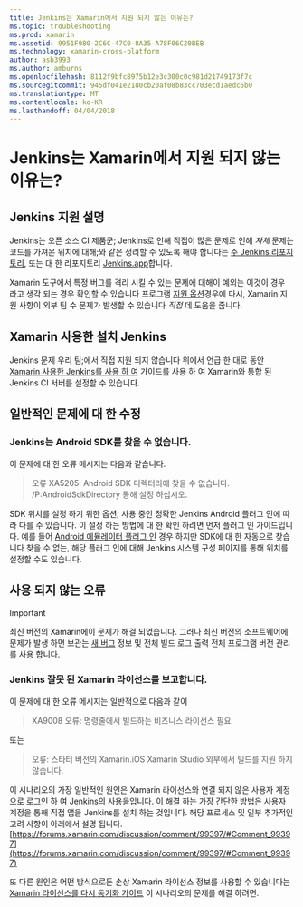 ```yaml
---
title: Jenkins는 Xamarin에서 지원 되지 않는 이유는?
ms.topic: troubleshooting
ms.prod: xamarin
ms.assetid: 9951F980-2C6C-47C0-8A35-A78F06C20BEB
ms.technology: xamarin-cross-platform
author: asb3993
ms.author: amburns
ms.openlocfilehash: 8112f9bfc8975b12e3c300c0c981d21749173f7c
ms.sourcegitcommit: 945df041e2180cb20af08b83cc703ecd1aedc6b0
ms.translationtype: MT
ms.contentlocale: ko-KR
ms.lasthandoff: 04/04/2018
---
```

# <a name="why-isnt-jenkins-supported-by-xamarin"></a>Jenkins는 Xamarin에서 지원 되지 않는 이유는?

## <a name="jenkins-support-explanation"></a>Jenkins 지원 설명

Jenkins는 오픈 소스 CI 제품군; Jenkins로 인해 직접이 많은 문제로 인해 *자체* 문제는 코드를 가져온 위치에 대해;와 같은 정리할 수 있도록 해야 합니다는 [주 Jenkins 리포지토리](https://github.com/jenkinsci/jenkins), 또는 대 한 리포지토리 [ Jenkins.app](https://github.com/stisti/jenkins-app)합니다.

Xamarin 도구에서 특정 버그를 격리 시킬 수 있는 문제에 대해이 예외는 이것이 경우 라고 생각 되는 경우 확인할 수 있습니다 프로그램 [지원 옵션](~/cross-platform/troubleshooting/support-options.md)경우에 다시, Xamarin 지원 사항이 외부 팀 수 문제가 발생할 수 있습니다 *직접* 데 도움을 줍니다.

## <a name="setup-jenkins-with-xamarin"></a>Xamarin 사용한 설치 Jenkins

Jenkins 문제 우리 팀;에서 직접 지원 되지 않습니다 위에서 언급 한 대로 동안 [Xamarin 사용한 Jenkins를 사용 하 여](~/tools/ci/jenkins-walkthrough.md) 가이드를 사용 하 여 Xamarin와 통합 된 Jenkins CI 서버를 설정할 수 있습니다. 

## <a name="fixes-for-common-issues"></a>일반적인 문제에 대 한 수정
### <a name="jenkins-is-unable-to-find-the-android-sdk"></a>Jenkins는 Android SDK를 찾을 수 없습니다.

이 문제에 대 한 오류 메시지는 다음과 같습니다.

> 오류 XA5205: Android SDK 디렉터리에 찾을 수 없습니다. /P:AndroidSdkDirectory 통해 설정 하십시오.

SDK 위치를 설정 하기 위한 옵션; 사용 중인 정확한 Jenkins Android 플러그 인에 따라 다를 수 있습니다. 이 설정 하는 방법에 대 한 확인 하려면 먼저 플러그 인 가이드입니다. 예를 들어 [Android 에뮬레이터 플러그 인](https://wiki.jenkins-ci.org/display/JENKINS/Android+Emulator+Plugin#AndroidEmulatorPlugin-Systemconfiguration) 경우 하지만 SDK에 대 한 자동으로 찾습니다 찾을 수 없는, 해당 플러그 인에 대해 Jenkins 시스템 구성 페이지를 통해 위치를 설정할 수도 있습니다. 


## <a name="deprecated-errors"></a>사용 되지 않는 오류

> [!IMPORTANT]
> 최신 버전의 Xamarin에이 문제가 해결 되었습니다. 그러나 최신 버전의 소프트웨어에 문제가 발생 하면 보관는 [새 버그](~/cross-platform/troubleshooting/questions/howto-file-bug.md) 정보 및 전체 빌드 로그 출력 전체 프로그램 버전 관리를 사용 합니다.



### <a name="jenkins-reports-an-invalid-xamarin-license"></a>Jenkins 잘못 된 Xamarin 라이선스를 보고합니다.
이 문제에 대 한 오류 메시지는 일반적으로 다음과 같이

> XA9008 오류: 명령줄에서 빌드하는 비즈니스 라이선스 필요

또는

> 오류: 스타터 버전의 Xamarin.iOS Xamarin Studio 외부에서 빌드를 지원 하지 않습니다. 

이 시나리오의 가장 일반적인 원인은 Xamarin 라이선스와 연결 되지 않은 사용자 계정으로 로그인 하 여 Jenkins의 사용을입니다. 이 해결 하는 가장 간단한 방법은 사용자 계정을 통해 직접 앱을 Jenkins를 설치 하는 것입니다. 해당 프로세스 및 일부 추가적인 고려 사항이 아래에서 설명 됩니다. [https://forums.xamarin.com/discussion/comment/99397/#Comment_99397](https://forums.xamarin.com/discussion/comment/99397/#Comment_99397)

또 다른 원인은 어떤 방식으로든 손상 Xamarin 라이선스 정보를 사용할 수 있습니다는 [Xamarin 라이선스를 다시 동기화 가이드](~/cross-platform/troubleshooting/legacy-licenses/resync-licenses.md) 이 시나리오의 문제를 해결 하려면.


